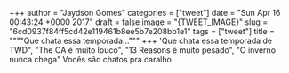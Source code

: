 
+++
author = "Jaydson Gomes"
categories = ["tweet"]
date = "Sun Apr 16 00:43:24 +0000 2017"
draft = false
image = "{TWEET_IMAGE}"
slug = "6cd0937f84ff5cd42e119461b8ee5b7e208bb1e1"
tags = ["tweet"]
title = """"Que chata essa temporada..."""
+++
'Que chata essa temporada de TWD", "The OA é muito louco", "13 Reasons é muito pesado", "O inverno nunca chega" Vocês são chatos pra caralho
